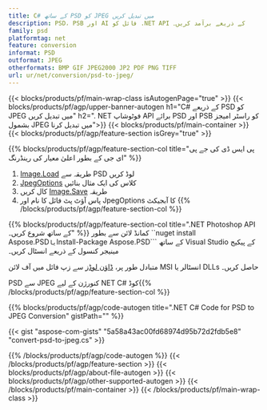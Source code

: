 ```yaml
---
title: C# کے ساتھ PSD کو JPEG میں تبدیل کریں
description: PSD، PSB اور AI فائل کو .NET API کے ذریعے برآمد کریں۔
family: psd
platformtag: net
feature: conversion
informat: PSD
outformat: JPEG
otherformats: BMP GIF JPEG2000 JP2 PDF PNG TIFF
url: ur/net/conversion/psd-to-jpeg/
---
```


{{< blocks/products/pf/main-wrap-class isAutogenPage="true" >}}
{{< blocks/products/pf/agp/upper-banner-autogen h1="C# کے ذریعے PSD کو JPEG میں تبدیل کریں" h2=". NET فوٹوشاپ API برائے PSD اور PSB کو راسٹر امیجز بشمول JPEG میں تبدیل کرنا">}}
{{< blocks/products/pf/main-container >}}
{{< blocks/products/pf/agp/feature-section isGrey="true" >}}

{{% blocks/products/pf/agp/feature-section-col title="پی ایس ڈی کی جے پی ای جی کے بطور اعلیٰ معیار کی رینڈرنگ" %}}
1. [Image.Load](https://apireference.aspose.com/psd/net/aspose.psd/image/methods/load/index) طریقہ سے PSD لوڈ کریں
1. [JpegOptions](https://apireference.aspose.com/psd/net/aspose.psd.imageoptions/jpegoptions) کلاس کی ایک مثال بنائیں
1. کال کریں [Image.Save](https://apireference.aspose.com/psd/net/aspose.psd/image/methods/save/index) طریقہ
1. پاس آؤٹ پٹ فائل کا نام اور JpegOptions کا آبجیکٹ
{{% /blocks/products/pf/agp/feature-section-col %}}

{{% blocks/products/pf/agp/feature-section-col title=".NET Photoshop API کے ساتھ شروع کریں۔" %}}
کمانڈ لائن سے بطور ``nuget install Aspose.PSD``` یا ```Install-Package Aspose.PSD``` کے ساتھ Visual Studio کے پیکیج مینیجر کنسول کے ذریعے انسٹال کریں۔

متبادل طور پر، [ڈاؤن لوڈز](https://downloads.aspose.com/psd/net) سے زپ فائل میں آف لائن MSI انسٹالر یا DLLs حاصل کریں۔

PSD سے JPEG کنورژن کے لیے NET C# کوڈ{{% /blocks/products/pf/agp/feature-section-col %}}

{{% blocks/products/pf/agp/code-autogen title=".NET C# Code for PSD to JPEG Conversion" gistPath="" %}}

{{< gist "aspose-com-gists" "5a58a43ac00fd68974d95b72d2fdb5e8" "convert-psd-to-jpeg.cs" >}}

{{% /blocks/products/pf/agp/code-autogen %}}
{{< /blocks/products/pf/agp/feature-section >}}
{{< blocks/products/pf/agp/about-file-autogen >}}
{{< blocks/products/pf/agp/other-supported-autogen >}}
{{< /blocks/products/pf/main-container >}}
{{< /blocks/products/pf/main-wrap-class >}}

